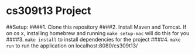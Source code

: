 cs309t13 Project
========

##Setup:
####1. Clone this repository
####2. Install Maven and Tomcat. If on os x, installing homebrew and running `make setup-mac` will do this for you
####3. `make install` to install dependencies for the project
####4. `make run` to run the application on localhost:8080/cs309t13/
